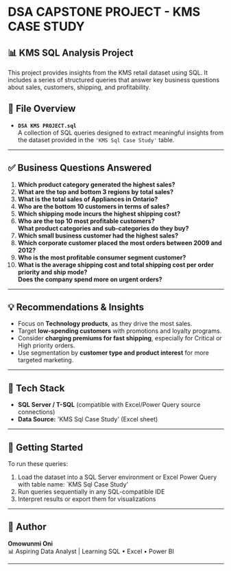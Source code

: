 # DSA CAPSTONE PROJECT - KMS CASE STUDY

## 📊 KMS SQL Analysis Project

This project provides insights from the KMS retail dataset using SQL. It includes a series of structured queries that answer key business questions about sales, customers, shipping, and profitability.

## 📁 File Overview

- **`DSA KMS PROJECT.sql`**  
  A collection of SQL queries designed to extract meaningful insights from the dataset provided in the `'KMS Sql Case Study'` table.

---

## ✅ Business Questions Answered

1. **Which product category generated the highest sales?**
2. **What are the top and bottom 3 regions by total sales?**
3. **What is the total sales of Appliances in Ontario?**
4. **Who are the bottom 10 customers in terms of sales?**
5. **Which shipping mode incurs the highest shipping cost?**
6. **Who are the top 10 most profitable customers?**  
   **What product categories and sub-categories do they buy?**
7. **Which small business customer had the highest sales?**
8. **Which corporate customer placed the most orders between 2009 and 2012?**
9. **Who is the most profitable consumer segment customer?**
10. **What is the average shipping cost and total shipping cost per order priority and ship mode?**  
    **Does the company spend more on urgent orders?**

---

## 💡 Recommendations & Insights

- Focus on **Technology products**, as they drive the most sales.
- Target **low-spending customers** with promotions and loyalty programs.
- Consider **charging premiums for fast shipping**, especially for Critical or High priority orders.
- Use segmentation by **customer type and product interest** for more targeted marketing.

---

## 🔧 Tech Stack

- **SQL Server / T-SQL** (compatible with Excel/Power Query source connections)
- **Data Source:** 'KMS Sql Case Study' (Excel sheet)

---

## 🚀 Getting Started

To run these queries:
1. Load the dataset into a SQL Server environment or Excel Power Query with table name: `KMS Sql Case Study'
2. Run queries sequentially in any SQL-compatible IDE
3. Interpret results or export them for visualizations

---

## 📝 Author

**Omowunmi Oni**  
📊 Aspiring Data Analyst | Learning SQL • Excel • Power BI

---

